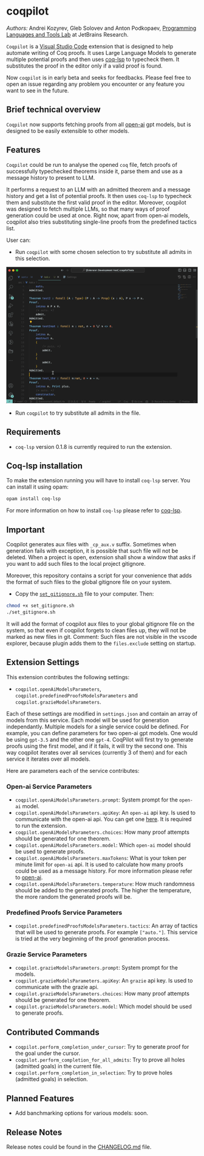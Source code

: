 # coqpilot

*Authors:* Andrei Kozyrev, Gleb Solovev and Anton Podkopaev, [Programming Languages and Tools Lab](https://lp.jetbrains.com/research/plt_lab/) at JetBrains Research.

`Coqpilot` is a [Visual Studio Code](https://code.visualstudio.com/) extension that is designed to help automate writing of Coq proofs. It uses Large Language Models to generate multiple potential proofs and then uses [coq-lsp](https://github.com/ejgallego/coq-lsp) to typecheck them. It substitutes the proof in the editor only if a valid proof is found. 

Now `coqpilot` is in early beta and seeks for feedbacks. Please feel free to open an issue regarding any problem you encounter or any feature you want to see in the future. 

## Brief technical overview

`Coqpilot` now supports fetching proofs from all [open-ai](https://openai.com) gpt models, but is designed to be easily extensible to other models.  

## Features

`Coqpilot` could be run to analyse the opened `coq` file, fetch proofs of successfully typechecked theorems inside it, parse them and use as a message history to present to LLM.

It performs a request to an LLM with an admitted theorem and a message history and get a list of potential proofs. It then uses `coq-lsp` to typecheck them and substitute the first valid proof in the editor. Moreover, coqpilot was designed to fetch multiple LLMs, so that many ways of proof generation could be used at once. Right now, apart from open-ai models, coqpilot also tries substituting single-line proofs from the predefined tactics list.

User can:
- Run `coqpilot` with some chosen selection to try substitute all admits in this selection.

<img src="./etc/gif/solve-in-selection.gif"/>

- Run `coqpilot` to try substitute all admits in the file.

## Requirements

* `coq-lsp` version 0.1.8 is currently required to run the extension.

## Coq-lsp installation

To make the extension running you will have to install `coq-lsp` server. You can install it using opam: 
```bash
opam install coq-lsp
```
For more information on how to install `coq-lsp` please refer to [coq-lsp](https://github.com/ejgallego/coq-lsp). 

## Important 

Coqpilot generates aux files with `_cp_aux.v` suffix. Sometimes when generation fails with exception, it is possible that such file will not be deleted. When a project is open, extension shall show a window that asks if you want to add such files to the local project gitignore. 

Moreover, this repository contains a script for your convenience that adds the format of such files to the global gitignore file on your system.  
- Copy the [`set_gitignore.sh`](https://github.com/K-dizzled/coqpilot/blob/main/set_gitignore.sh) file to your computer. Then: 
```bash 
chmod +x set_gitignore.sh
./set_gitignore.sh
```
It will add the format of coqpilot aux files to your global gitignore file on the system, so that even if coqpilot forgets to clean files up, they will not be marked as new files in git.
Comment: Such files are not visible in the vscode explorer, because plugin adds them to the `files.exclude` setting on startup.

## Extension Settings

This extension contributes the following settings:

* `coqpilot.openAiModelsParameters`, `coqpilot.predefinedProofsModelsParameters` and `coqpilot.grazieModelsParameters`. 

Each of these settings are modified in `settings.json` and contain an array of models from this service. Each model will be used for generation independantly. Multiple models for a single service could be defined. For example, you can define parameters for two open-ai gpt models. One would be using `gpt-3.5` and the other one `gpt-4`. CoqPilot will first try to generate proofs using the first model, and if it fails, it will try the second one. This way coqpilot iterates over all services (currently 3 of them) and for each service it iterates over all models.

Here are parameters each of the service contributes:

### Open-ai Service Parameters

* `coqpilot.openAiModelsParameters.prompt`: System prompt for the `open-ai` model.
* `coqpilot.openAiModelsParameters.apiKey`: An `open-ai` api key. Is used to communicate with the open-ai api. You can get one [here](https://platform.openai.com/account/api-keys). It is required to run the extension.
* `coqpilot.openAiModelsParameters.choices`: How many proof attempts should be generated for one theorem.
* `coqpilot.openAiModelsParameters.model`: Which `open-ai` model should be used to generate proofs.
* `coqpilot.openAiModelsParameters.maxTokens`: What is your token per minute limit for `open-ai` api. It is used to calculate how many proofs could be used as a message history. For more information please refer to [open-ai](https://platform.openai.com/account/rate-limits). 
* `coqpilot.openAiModelsParameters.temperature`: How much randomness should be added to the generated proofs. The higher the temperature, the more random the generated proofs will be.

### Predefined Proofs Service Parameters

* `coqpilot.predefinedProofsModelsParameters.tactics`: An array of tactics that will be used to generate proofs. For example `["auto."]`. This service is tried at the very beginning of the proof generation process.

### Grazie Service Parameters

* `coqpilot.grazieModelsParameters.prompt`: System prompt for the models. 
* `coqpilot.grazieModelsParameters.apiKey`: An `grazie` api key. Is used to communicate with the grazie api. 
* `coqpilot.grazieModelsParameters.choices`: How many proof attempts should be generated for one theorem.
* `coqpilot.grazieModelsParameters.model`: Which model should be used to generate proofs.


## Contributed Commands

* `coqpilot.perform_completion_under_cursor`: Try to generate proof for the goal under the cursor.
* `coqpilot.perform_completion_for_all_admits`: Try to prove all holes (admitted goals) in the current file.
* `coqpilot.perform_completion_in_selection`: Try to prove holes (admitted goals) in selection.

## Planned Features

- Add banchmarking options for various models: soon. 

## Release Notes

Release notes could be found in the [CHANGELOG.md](https://github.com/JetBrains-Research/coqpilot/blob/refactor/CHANGELOG.md) file.

